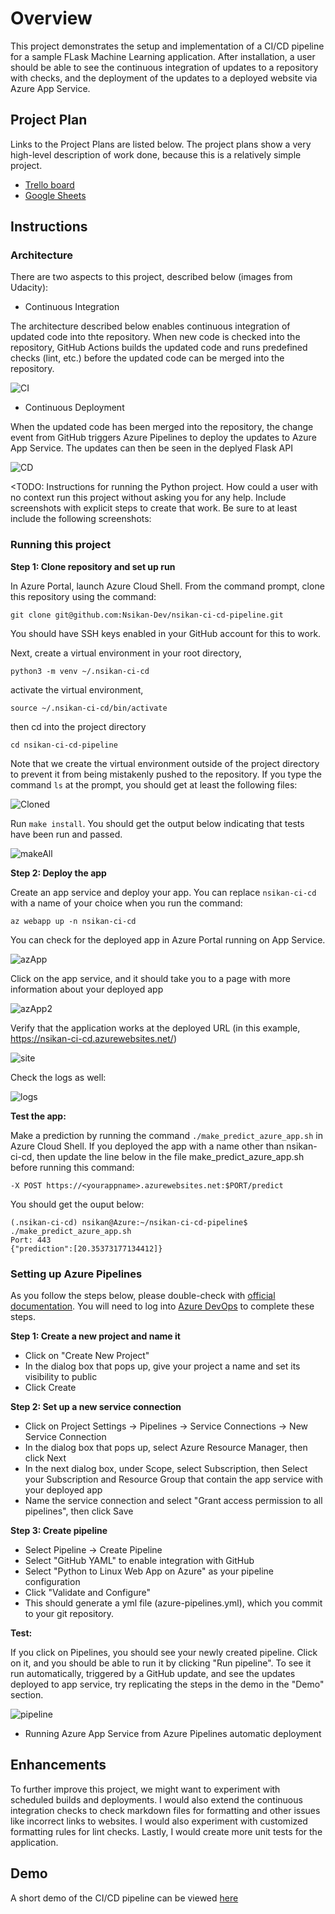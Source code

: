 # Overview

This project demonstrates the setup and implementation of a CI/CD pipeline for a sample FLask Machine Learning application. After installation, a user should be able to see the continuous integration of updates to a repository with checks, and the deployment of the updates to a deployed website via Azure App Service.

## Project Plan
Links to the Project Plans are listed below. The project plans show a very high-level description of work done, because this is a relatively simple project.
* [Trello board](https://trello.com/b/cMsRJ25q/build-ci-cd-pipeline)
* [Google Sheets](https://docs.google.com/spreadsheets/d/1zsZ4W2GNF-WPjgAXUryizli8ggC4jflC1hApE9sZ5U4/edit#gid=1348135932)

## Instructions
 
### Architecture
There are two aspects to this project, described below (images from Udacity):

- Continuous Integration

The architecture described below enables continuous integration of updated code into thte repository. When new code is checked into the repository, GitHub Actions builds the updated code and runs predefined checks (lint, etc.) before the updated code can be merged into the repository.

![CI](CI_Architecture.png)

- Continuous Deployment

When the updated code has been merged into the repository, the change event from GitHub triggers Azure Pipelines to deploy the updates to Azure App Service. The updates can then be seen in the deplyed Flask API

![CD](CD_Architecture.png)

<TODO:  Instructions for running the Python project.  How could a user with no context run this project without asking you for any help.  Include screenshots with explicit steps to create that work. Be sure to at least include the following screenshots:

### Running this project

**Step 1: Clone repository and set up run**

In Azure Portal, launch Azure Cloud Shell. From the command prompt, clone this repository using the command:

`git clone git@github.com:Nsikan-Dev/nsikan-ci-cd-pipeline.git`

You should have SSH keys enabled in your GitHub account for this to work.

Next, create a virtual environment in your root directory,

`python3 -m venv ~/.nsikan-ci-cd`

activate the virtual environment,

`source ~/.nsikan-ci-cd/bin/activate`

then cd into the project directory

`cd nsikan-ci-cd-pipeline`

Note that we create the virtual environment outside of the project directory to prevent it from being mistakenly pushed to the repository. If you type the command `ls` at the prompt, you should get at least the following files:

![Cloned](Cloned_repo.png)

Run `make install`. You should get the output below indicating that tests have been run and passed.

![makeAll](Make_all_outputs.png)

**Step 2: Deploy the app**

Create an app service and deploy your app. You can replace `nsikan-ci-cd` with a name of your choice when you run the command:

`az webapp up -n nsikan-ci-cd`

You can check for the deployed app in Azure Portal running on App Service.

![azApp](webAppInAzure.png)

Click on the app service, and it should take you to a page with more information about your deployed app

![azApp2](webAppInAzure2.png)

Verify that the application works at the deployed URL (in this example, https://nsikan-ci-cd.azurewebsites.net/)

![site](liveSite.png)

Check the logs as well:

![logs](app_service_log.png)

**Test the app:**

Make a prediction by running the command `./make_predict_azure_app.sh` in Azure Cloud Shell. If you deployed the app with a name other than nsikan-ci-cd, then update the line below in the file make_predict_azure_app.sh before running this command:

`-X POST https://<yourappname>.azurewebsites.net:$PORT/predict`

You should get the ouput below:

```
(.nsikan-ci-cd) nsikan@Azure:~/nsikan-ci-cd-pipeline$ ./make_predict_azure_app.sh
Port: 443
{"prediction":[20.35373177134412]}
```

### Setting up Azure Pipelines
As you follow the steps below, please double-check with [official documentation](https://docs.microsoft.com/en-us/azure/devops/pipelines/ecosystems/python-webapp?view=azure-devops). You will need to log into [Azure DevOps](https://dev.azure.com/) to complete these steps.

**Step 1: Create a new project and name it**
- Click on "Create New Project"
- In the dialog box that pops up, give your project a name and set its visibility to public
- Click Create

**Step 2: Set up a new service connection**
- Click on Project Settings -> Pipelines -> Service Connections -> New Service Connection
- In the dialog box that pops up, select Azure Resource Manager, then click Next
- In the next dialog box, under Scope, select Subscription, then Select your Subscription and Resource Group that contain the app service with your deployed app
- Name the service connection and select "Grant access permission to all pipelines", then click Save

**Step 3: Create pipeline**
- Select Pipeline -> Create Pipeline
- Select "GitHub YAML" to enable integration with GitHub
- Select "Python to Linux Web App on Azure" as your pipeline configuration
- Click "Validate and Configure"
- This should generate a yml file (azure-pipelines.yml), which you commit to your git repository.

**Test:**

If you click on Pipelines, you should see your newly created pipeline. Click on it, and you should be able to run it by clicking "Run pipeline". To see it run automatically, triggered by a GitHub update, and see the updates deployed to app service, try replicating the steps in the demo in the "Demo" section.

![pipeline](az_pipeline.png)

* Running Azure App Service from Azure Pipelines automatic deployment

## Enhancements

To further improve this project, we might want to experiment with scheduled builds and deployments. I would also extend the continuous integration checks to check markdown files for formatting and other issues like incorrect links to websites. I would also experiment with customized formatting rules for lint checks. Lastly, I would create more unit tests for the application.

## Demo 

A short demo of the CI/CD pipeline can be viewed [here](https://youtu.be/gC7QuL_rCPo)




